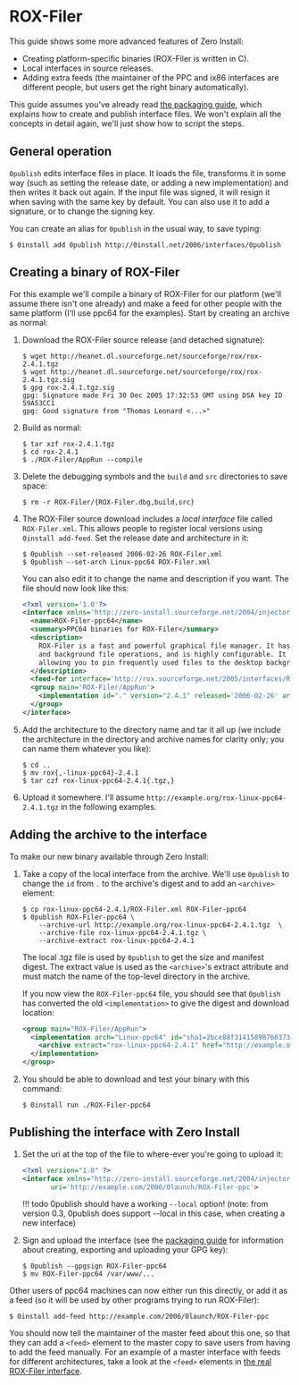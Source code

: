 # ROX-Filer

This guide shows some more advanced features of Zero Install:

- Creating platform-specific binaries (ROX-Filer is written in C).
- Local interfaces in source releases.
- Adding extra feeds (the maintainer of the PPC and ix86 interfaces are different people, but users get the right binary automatically).

This guide assumes you've already read [the packaging guide](../guide-gui.md), which explains how to create and publish interface files. We won't explain all the concepts in detail again, we'll just show how to script the steps.

## General operation

`0publish` edits interface files in place. It loads the file, transforms it in some way (such as setting the release date, or adding a new implementation) and then writes it back out again. If the input file was signed, it will resign it when saving with the same key by default. You can also use it to add a signature, or to change the signing key.

You can create an alias for `0publish` in the usual way, to save typing:

```shell
$ 0install add 0publish http://0install.net/2006/interfaces/0publish
```

## Creating a binary of ROX-Filer

For this example we'll compile a binary of ROX-Filer for our platform (we'll assume there isn't one already) and make a feed for other people with the same platform (I'll use ppc64 for the examples). Start by creating an archive as normal:

1.  Download the ROX-Filer source release (and detached signature):

    ```shell
    $ wget http://heanet.dl.sourceforge.net/sourceforge/rox/rox-2.4.1.tgz
    $ wget http://heanet.dl.sourceforge.net/sourceforge/rox/rox-2.4.1.tgz.sig
    $ gpg rox-2.4.1.tgz.sig
    gpg: Signature made Fri 30 Dec 2005 17:32:53 GMT using DSA key ID 59A53CC1
    gpg: Good signature from "Thomas Leonard <...>"
    ```

2.  Build as normal:

    ```shell
    $ tar xzf rox-2.4.1.tgz
    $ cd rox-2.4.1
    $ ./ROX-Filer/AppRun --compile
    ```

3.  Delete the debugging symbols and the `build` and `src` directories to save space:

    ```shell
    $ rm -r ROX-Filer/{ROX-Filer.dbg,build,src}
    ```

4.  The ROX-Filer source download includes a _local interface_ file called `ROX-Filer.xml`. This allows people to register local versions using `0install add-feed`. Set the release date and architecture in it:

    ```shell
    $ 0publish --set-released 2006-02-26 ROX-Filer.xml
    $ 0publish --set-arch Linux-ppc64 ROX-Filer.xml
    ```

    You can also edit it to change the name and description if you want. The file should now look like this:

    ```xml
    <?xml version='1.0'?>
    <interface xmlns='http://zero-install.sourceforge.net/2004/injector/interface'>
      <name>ROX-Filer-ppc64</name>
      <summary>PPC64 binaries for ROX-Filer</summary>
      <description>
        ROX-Filer is a fast and powerful graphical file manager. It has full drag-and-drop support
        and background file operations, and is highly configurable. It can also act as a pinboard,
        allowing you to pin frequently used files to the desktop background.
      </description>
      <feed-for interface='http://rox.sourceforge.net/2005/interfaces/ROX-Filer'/>
      <group main='ROX-Filer/AppRun'>
        <implementation id="." version="2.4.1" released='2006-02-26' arch='Linux-ppc64'/>
      </group>
    </interface>
    ```
    
5.  Add the architecture to the directory name and tar it all up (we include the architecture in the directory and archive names for clarity only; you can name them whatever you like):

    ```shell
    $ cd ..
    $ mv rox{,-linux-ppc64}-2.4.1
    $ tar czf rox-linux-ppc64-2.4.1{.tgz,}
    ```

6.  Upload it somewhere. I'll assume `http://example.org/rox-linux-ppc64-2.4.1.tgz` in the following examples.

## Adding the archive to the interface

To make our new binary available through Zero Install:

1.  Take a copy of the local interface from the archive. We'll use `0publish` to change the `id` from `.` to the archive's digest and to add an `<archive>` element:

    ```shell
    $ cp rox-linux-ppc64-2.4.1/ROX-Filer.xml ROX-Filer-ppc64
    $ 0publish ROX-Filer-ppc64 \
        --archive-url http://example.org/rox-linux-ppc64-2.4.1.tgz  \
        --archive-file rox-linux-ppc64-2.4.1.tgz \
        --archive-extract rox-linux-ppc64-2.4.1
    ```

    The local .tgz file is used by `0publish` to get the size and manifest digest. The extract value is used as the `<archive>`'s extract attribute and must match the name of the top-level directory in the archive.

    If you now view the `ROX-Filer-ppc64` file, you should see that `0publish` has converted the old `<implementation>` to give the digest and download location:

    ```xml
    <group main="ROX-Filer/AppRun">
      <implementation arch="Linux-ppc64" id="sha1=2bce88f31415898760373fff900890a8719ab1e6" released="2006-02-26" version="2.4.1">
        <archive extract="rox-linux-ppc64-2.4.1" href="http://example.org/rox-linux-ppc64-2.4.1.tgz" size="1375566"/>
      </implementation>
    </group>
    ```

2.  You should be able to download and test your binary with this command:

    ```shell
    $ 0install run ./ROX-Filer-ppc64
    ```

## Publishing the interface with Zero Install

1.  Set the uri at the top of the file to where-ever you're going to upload it:

    ```xml
    <?xml version="1.0" ?>
    <interface xmlns="http://zero-install.sourceforge.net/2004/injector/interface"
           uri='http://example.com/2006/0launch/ROX-Filer-ppc'>
    ```

    !!! todo
        0publish should have a working `--local` option! (note: from version 0.3, 0publish does support --local in this case, when creating a new interface)

2.  Sign and upload the interface (see the [packaging guide](../guide-gui.md) for information about creating, exporting and uploading your GPG key):

    ```shell
    $ 0publish --gpgsign ROX-Filer-ppc64
    $ mv ROX-Filer-ppc64 /var/www/...
    ```

Other users of ppc64 machines can now either run this directly, or add it as a feed (so it will be used by other programs trying to run ROX-Filer):

```shell
$ 0install add-feed http://example.com/2006/0launch/ROX-Filer-ppc
```

You should now tell the maintainer of the master feed about this one, so that they can add a `<feed>` element to the master copy to save users from having to add the feed manually. For an example of a master interface with feeds for different architectures, take a look at the `<feed>` elements in [the real ROX-Filer interface](http://rox.sourceforge.net/2005/interfaces/ROX-Filer).
